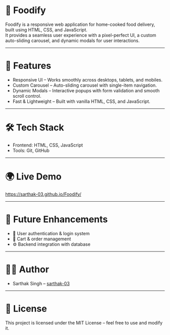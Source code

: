 # 🍴 Foodify

Foodify is a responsive web application for home-cooked food delivery, built using HTML, CSS, and JavaScript.  
It provides a seamless user experience with a pixel-perfect UI, a custom auto-sliding carousel, and dynamic modals for user interactions.

---

# 🚀 Features
-  Responsive UI      – Works smoothly across desktops, tablets, and mobiles.  
-  Custom Carousel    – Auto-sliding carousel with single-item navigation.  
-  Dynamic Modals     – Interactive popups with form validation and smooth scroll control.  
-  Fast & Lightweight – Built with vanilla HTML, CSS, and JavaScript.  

---

# 🛠 Tech Stack
- Frontend: HTML, CSS, JavaScript  
- Tools: Git, GitHub  

---

# 🌍 Live Demo

   https://sarthak-03.github.io/Foodify/

---

# 📌 Future Enhancements
- 🔐 User authentication & login system  
- 🛒 Cart & order management  
- ⚙️ Backend integration with database  

---

# 👨‍💻 Author
- Sarthak Singh – [sarthak-03](https://github.com/sarthak-03)  

---

# 📜 License
This project is licensed under the MIT License – feel free to use and modify it.

